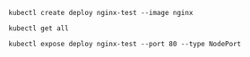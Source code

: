 ```
kubectl create deploy nginx-test --image nginx

```
```
kubectl get all
```
```
kubectl expose deploy nginx-test --port 80 --type NodePort
```